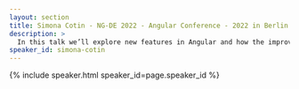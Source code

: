```yaml
---
layout: section
title: Simona Cotin - NG-DE 2022 - Angular Conference - 2022 in Berlin
description: >
  In this talk we’ll explore new features in Angular and how the improved developer experience is lowering the friction for building great experiences on the web.
speaker_id: simona-cotin
---
```


{% include speaker.html speaker_id=page.speaker_id %}
